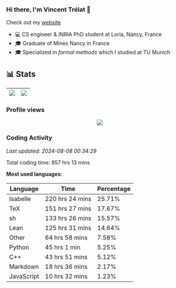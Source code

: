 ### Hi there, I'm Vincent Trélat 👋

Check out my [website](https://vtrelat.github.io)

-   💻 CS engineer & INRIA PhD student at Loria, Nancy, France
-   🎓 Graduate of Mines Nancy in France
-   🎓 Specialized in _formal methods_ which I studied at TU Munich

## 📊 **Stats**

| <img align="center" src="https://readme-stats.clckblog.space/api?username=VTrelat&show_icons=true&include_all_commits=true&theme=tokyonight&hide_border=true" /> | <img align="center" src="https://readme-stats.clckblog.space/api/top-langs/?username=VTrelat&layout=compact&theme=tokyonight&hide_border=true" /> |
| ---------------------------------------------------------------------------------------------------------------------------------------------------------------- | ------------------------------------------------------------------------------------------------------------------------------------------------- |

### Profile views

<p align="center">
 <img src="https://profile-counter.glitch.me/VTrelat/count.svg" />
</p>

<!--automations-->
### Coding Activity
_Last updated: 2024-08-08 00:34:29_

Total coding time: 857 hrs 13 mins

**Most used languages**:

| Language | Time | Percentage |
| ------------- | ------------- | ------------- |
| Isabelle | 220 hrs 24 mins | 25.71% |
| TeX | 151 hrs 27 mins | 17.67% |
| sh | 133 hrs 26 mins | 15.57% |
| Lean | 125 hrs 31 mins | 14.64% |
| Other | 64 hrs 58 mins | 7.58% |
| Python | 45 hrs 1 min | 5.25% |
| C++ | 43 hrs 51 mins | 5.12% |
| Markdown | 18 hrs 36 mins | 2.17% |
| JavaScript | 10 hrs 32 mins | 1.23% |

